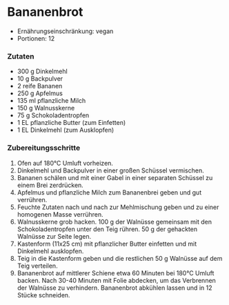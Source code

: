 # Bananenbrot

- Ernährungseinschränkung: vegan
- Portionen: 12

### Zutaten

- 300 g Dinkelmehl
- 10 g Backpulver
- 2 reife Bananen
- 250 g Apfelmus
- 135 ml pflanzliche Milch
- 150 g Walnusskerne
- 75 g Schokoladentropfen
- 1 EL pflanzliche Butter (zum Einfetten)
- 1 EL Dinkelmehl (zum Ausklopfen)

### Zubereitungsschritte

1. Ofen auf 180°C Umluft vorheizen.
2. Dinkelmehl und Backpulver in einer großen Schüssel vermischen.
3. Bananen schälen und mit einer Gabel in einer separaten Schüssel zu einem Brei zerdrücken.
4. Apfelmus und pflanzliche Milch zum Bananenbrei geben und gut verrühren.
5. Feuchte Zutaten nach und nach zur Mehlmischung geben und zu einer homogenen Masse verrühren.
6. Walnusskerne grob hacken. 100 g der Walnüsse gemeinsam mit den Schokoladentropfen unter den Teig rühren. 50 g der gehackten Walnüsse zur Seite legen.
7. Kastenform (11x25 cm) mit pflanzlicher Butter einfetten und mit Dinkelmehl ausklopfen.
8. Teig in die Kastenform geben und die restlichen 50 g Walnüsse auf dem Teig verteilen.
9. Bananenbrot auf mittlerer Schiene etwa 60 Minuten bei 180°C Umluft backen. Nach 30-40 Minuten mit Folie abdecken, um das Verbrennen der Walnüsse zu verhindern. Bananenbrot abkühlen lassen und in 12 Stücke schneiden.